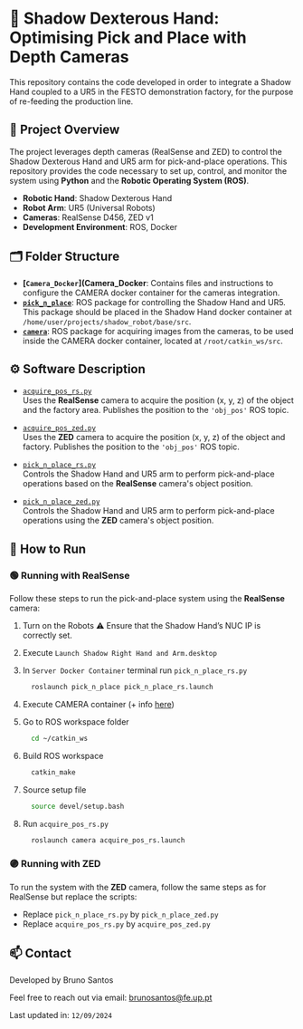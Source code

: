 # 🦾 Shadow Dexterous Hand: Optimising Pick and Place with Depth Cameras

This repository contains the code developed in order to integrate a Shadow Hand coupled to a UR5 in the FESTO demonstration factory, for the purpose of re-feeding the production line.

## 📌 Project Overview
The project leverages depth cameras (RealSense and ZED) to control the Shadow Dexterous Hand and UR5 arm for pick-and-place operations. This repository provides the code necessary to set up, control, and monitor the system using **Python** and the **Robotic Operating System (ROS)**.

 - **Robotic Hand**: Shadow Dexterous Hand
 - **Robot Arm**: UR5 (Universal Robots)
 - **Cameras**: RealSense D456, ZED v1
 - **Development Environment**: ROS, Docker

## 🗂️ Folder Structure
 - **[`Camera_Docker`](Camera_Docker**: Contains files and instructions to configure the CAMERA docker container for the cameras integration.
 - **[`pick_n_place`](pick_n_plcae)**: ROS package for controlling the Shadow Hand and UR5. This package should be placed in the Shadow Hand docker container at `/home/user/projects/shadow_robot/base/src`.
 - **[`camera`](camera)**: ROS package for acquiring images from the cameras, to be used inside the CAMERA docker container, located at `/root/catkin_ws/src`.

## ⚙️ Software Description
 - [`acquire_pos_rs.py`](camera/src/acquire_pos_rs.py)  
   Uses the **RealSense** camera to acquire the position (x, y, z) of the object and the factory area. Publishes the position to the `'obj_pos'` ROS topic.
   
 - [`acquire_pos_zed.py`](camera/src/acquire_pos_zed.py)  
   Uses the **ZED** camera to acquire the position (x, y, z) of the object and factory. Publishes the position to the `'obj_pos'` ROS topic.
   
 - [`pick_n_place_rs.py`](pick_n_place/src/pick_n_place_rs.py)  
   Controls the Shadow Hand and UR5 arm to perform pick-and-place operations based on the **RealSense** camera's object position.
 
 - [`pick_n_place_zed.py`](pick_n_place/src/pick_n_place_zed.py)  
   Controls the Shadow Hand and UR5 arm to perform pick-and-place operations using the **ZED** camera's object position.


## 🚀 How to Run

### 🟢 Running with RealSense
Follow these steps to run the pick-and-place system using the **RealSense** camera:

1. Turn on the Robots
   ⚠️ Ensure that the Shadow Hand’s NUC IP is correctly set.
   
2. Execute `Launch Shadow Right Hand and Arm.desktop`

3. In `Server Docker Container` terminal run `pick_n_place_rs.py`
    ```bash
      roslaunch pick_n_place pick_n_place_rs.launch
    ```

4. Execute CAMERA container (+ info [here](/Camera_Docker))

5. Go to ROS workspace folder
    ```bash
      cd ~/catkin_ws
    ```

10. Build ROS workspace
    ```bash
      catkin_make
    ```

11. Source setup file
    ```bash
      source devel/setup.bash
    ```   
12. Run `acquire_pos_rs.py`
    ```bash
      roslaunch camera acquire_pos_rs.launch
    ```
    
### 🟣 Running with ZED

To run the system with the **ZED** camera, follow the same steps as for RealSense but replace the scripts:
 - Replace `pick_n_place_rs.py` by `pick_n_place_zed.py`
 - Replace `acquire_pos_rs.py` by `acquire_pos_zed.py`
    
## 📫 Contact

Developed by Bruno Santos

Feel free to reach out via email: brunosantos@fe.up.pt

Last updated in: ``12/09/2024``

